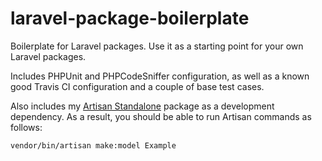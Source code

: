 # laravel-package-boilerplate

Boilerplate for Laravel packages. Use it as a starting point for your own Laravel packages.

Includes PHPUnit and PHPCodeSniffer configuration, as well as a known good Travis CI configuration and a couple of base test cases.

Also includes my [Artisan Standalone](https://github.com/matthewbdaly/artisan-standalone) package as a development dependency. As a result, you should be able to run Artisan commands as follows:

```bash
vendor/bin/artisan make:model Example
```
